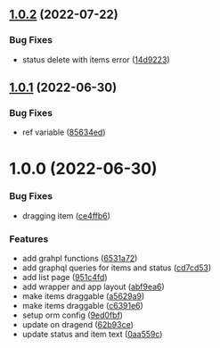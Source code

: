 ## [1.0.2](https://github.com/alphaofficial/todo-fullstack/compare/v1.0.1...v1.0.2) (2022-07-22)


### Bug Fixes

* status delete with items error ([14d9223](https://github.com/alphaofficial/todo-fullstack/commit/14d9223ebd7bb443b2bd509a49a4e89ebfa69369))

## [1.0.1](https://github.com/alphaofficial/todo-fullstack/compare/v1.0.0...v1.0.1) (2022-06-30)


### Bug Fixes

* ref variable ([85634ed](https://github.com/alphaofficial/todo-fullstack/commit/85634ed6caf614ea010c018361f6687afb83956b))

# 1.0.0 (2022-06-30)


### Bug Fixes

* dragging item ([ce4ffb6](https://github.com/alphaofficial/todo-fullstack/commit/ce4ffb6d085f782056e2e8a98089b73638e217a3))


### Features

* add grahpl functions ([6531a72](https://github.com/alphaofficial/todo-fullstack/commit/6531a72de3cedddf922bd86c4a781884cb519c4f))
* add graphql queries for items and status ([cd7cd53](https://github.com/alphaofficial/todo-fullstack/commit/cd7cd5322a8ac7451962a3b0229f8c72e3e59ea8))
* add list page ([951c4fd](https://github.com/alphaofficial/todo-fullstack/commit/951c4fd9da671e0f4b74d31140c945363bb0e2d4))
* add wrapper and app layout ([abf9ea6](https://github.com/alphaofficial/todo-fullstack/commit/abf9ea6808a99573f4dd9c2576ca70090aab0e28))
* make items draggable ([a5629a9](https://github.com/alphaofficial/todo-fullstack/commit/a5629a94d43cc3523b418b0ffd349a5696a6a508))
* make items draggable ([c6391e6](https://github.com/alphaofficial/todo-fullstack/commit/c6391e69725b34deba139162da914005c271fc84))
* setup orm config ([9ed0fbf](https://github.com/alphaofficial/todo-fullstack/commit/9ed0fbfd94fa11b7e4fe7fcac1b06d5e09573c43))
* update on  dragend ([62b93ce](https://github.com/alphaofficial/todo-fullstack/commit/62b93ce96da6cc43e7f5c1f03e24febc16052b17))
* update status and item text ([0aa559c](https://github.com/alphaofficial/todo-fullstack/commit/0aa559c95da253bb130ded9454f95eb8895b31d5))
